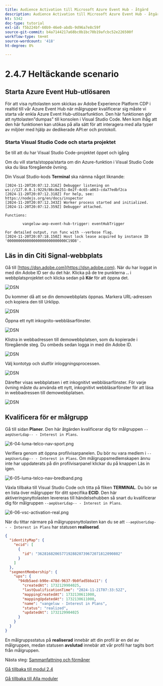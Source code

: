 ```yaml
---
title: Audience Activation till Microsoft Azure Event Hub - åtgärd
description: Audience Activation till Microsoft Azure Event Hub - åtgärd
kt: 5342
doc-type: tutorial
exl-id: f5b224bf-60b9-46e0-abdb-9d96a7e8c59f
source-git-commit: b4a7144217a68bc0b1bc70b19afcbc52e226500f
workflow-type: tm+mt
source-wordcount: '418'
ht-degree: 0%

---
```


# 2.4.7 Heltäckande scenario

## Starta Azure Event Hub-utlösaren

För att visa nyttolasten som skickas av Adobe Experience Platform CDP i realtid till vår Azure Event Hub när målgrupper kvalificerar sig måste vi starta vår enkla Azure Event Hub-utlösarfunktion. Den här funktionen gör att nyttolasten&quot;dumpas&quot; till konsolen i Visual Studio Code. Men kom ihåg att den här funktionen kan utökas på alla sätt för att interagera med alla typer av miljöer med hjälp av dedikerade API:er och protokoll.

### Starta Visual Studio Code och starta projektet

Se till att du har Visual Studio Code-projektet öppet och igång

Om du vill starta/stoppa/starta om din Azure-funktion i Visual Studio Code ska du läsa föregående övning.

Din Visual Studio-kods **Terminal** ska nämna något liknande:

```code
[2024-11-20T20:07:12.316Z] Debugger listening on ws://127.0.0.1:9229/86c8e251-8e2f-4c65-a063-cda77edbf2ca
[2024-11-20T20:07:12.318Z] For help, see: https://nodejs.org/en/docs/inspector
[2024-11-20T20:07:12.343Z] Worker process started and initialized.
[2024-11-20T20:07:12.359Z] Debugger attached.

Functions:

        vangeluw-aep-event-hub-trigger: eventHubTrigger

For detailed output, run func with --verbose flag.
[2024-11-20T20:07:18.150Z] Host lock lease acquired by instance ID '000000000000000000000000000C19D8'.
```

## Läs in din Citi Signal-webbplats

Gå till [https://dsn.adobe.com](https://dsn.adobe.com). När du har loggat in med din Adobe ID ser du det här. Klicka på de tre punkterna **..** i webbplatsprojektet och klicka sedan på **Kör** för att öppna det.

![DSN](./../../datacollection/module1.1/images/web8.png)

Du kommer då att se din demowebbplats öppnas. Markera URL-adressen och kopiera den till Urklipp.

![DSN](../../gettingstarted/gettingstarted/images/web3.png)

Öppna ett nytt inkognito-webbläsarfönster.

![DSN](../../gettingstarted/gettingstarted/images/web4.png)

Klistra in webbadressen till demowebbplatsen, som du kopierade i föregående steg. Du ombeds sedan logga in med din Adobe ID.

![DSN](../../gettingstarted/gettingstarted/images/web5.png)

Välj kontotyp och slutför inloggningsprocessen.

![DSN](../../gettingstarted/gettingstarted/images/web6.png)

Därefter visas webbplatsen i ett inkognitivt webbläsarfönster. För varje övning måste du använda ett nytt, inkognitivt webbläsarfönster för att läsa in webbadressen till demowebbplatsen.

![DSN](../../gettingstarted/gettingstarted/images/web7.png)

## Kvalificera för er målgrupp

Gå till sidan **Planer**. Den här åtgärden kvalificerar dig för målgruppen `--aepUserLdap-- - Interest in Plans`.

![6-04-luma-telco-nav-sport.png](./images/cs1.png)

Verifiera genom att öppna profilvisarpanelen. Du bör nu vara medlem i `--aepUserLdap-- - Interest in Plans`. Om målgruppsmedlemskapen ännu inte har uppdaterats på din profilvisarpanel klickar du på knappen Läs in igen.

![6-05-luma-telco-nav-bredband.png](./images/cs2.png)

Växla tillbaka till Visual Studio Code och titta på fliken **TERMINAL**. Du bör se en lista över målgrupper för ditt specifika **ECID**. Den här aktiveringsnyttolasten levereras till händelsehubben så snart du kvalificerar dig för målgruppen `--aepUserLdap-- - Interest in Plans`.

![6-06-vsc-activation-real.png](./images/cs3.png)

När du tittar närmare på målgruppsnyttolasten kan du se att `--aepUserLdap-- - Interest in Plans` har statusen **realiserad**.

```json
{
  "identityMap": {
    "ecid": [
      {
        "id": "36281682065771928820739672071812090802"
      }
    ]
  },
  "segmentMembership": {
    "ups": {
      "94db5aed-b90e-478d-9637-9b0fad5bba11": {
        "createdAt": 1732129904025,
        "lastQualificationTime": "2024-11-21T07:33:52Z",
        "mappingCreatedAt": 1732130611000,
        "mappingUpdatedAt": 1732130611000,
        "name": "vangeluw - Interest in Plans",
        "status": "realized",
        "updatedAt": 1732129904025
      }
    }
  }
}
```

En målgruppsstatus på **realiserad** innebär att din profil är en del av målgruppen, medan statusen **avslutad** innebär att vår profil har tagits bort från målgruppen.

Nästa steg: [Sammanfattning och förmåner](./summary.md)

[Gå tillbaka till modul 2.4](./segment-activation-microsoft-azure-eventhub.md)

[Gå tillbaka till Alla moduler](./../../../overview.md)
